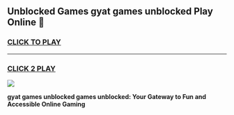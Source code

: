 
## Unblocked Games gyat games unblocked Play Online 👋
<h3>
<a href="https://news.freeplayer.one?title=gyat_games_unblocked&ref=17F">CLICK TO PLAY</a></h3>
<hr>

<h3>
<a href="https://news.freeplayer.one?title=gyat_games_unblocked&ref=17F">CLICK 2 PLAY</a>
  
</h3>

<a href="https://news.freeplayer.one?title=gyat_games_unblocked&ref=17F/"><img src="https://clearcache.store/games.png"></a>


**gyat games unblocked games unblocked: Your Gateway to Fun and Accessible Online Gaming**
